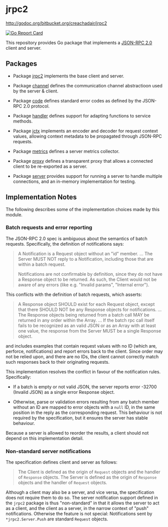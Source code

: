 # jrpc2

http://godoc.org/bitbucket.org/creachadair/jrpc2

[![Go Report Card](https://goreportcard.com/badge/bitbucket.org/creachadair/jrpc2)](https://goreportcard.com/report/bitbucket.org/creachadair/jrpc2)

This repository provides Go package that implements a [JSON-RPC 2.0][spec] client and server.

## Packages

*  Package [jrpc2](http://godoc.org/bitbucket.org/creachadair/jrpc2) implements the base client and server.

*  Package [channel](http://godoc.org/bitbucket.org/creachadair/jrpc2/channel) defines the communication channel abstractioon used by the server & client.

*  Package [code](http://godoc.org/bitbucket.org/creachadair/jrpc2/code) defines standard error codes as defined by the JSON-RPC 2.0 protocol.

*  Package [handler](http://godoc.org/bitbucket.org/creachadair/jrpc2/handler) defines support for adapting functions to service methods.

*  Package [jctx](http://godoc.org/bitbucket.org/creachadair/jrpc2/jctx) implements an encoder and decoder for request context values, allowing context metadata to be propagated through JSON-RPC requests.

*  Package [metrics](http://godoc.org/bitbucket.org/creachadair/jrpc2/metrics) defines a server metrics collector.

*  Package [proxy](http://godoc.org/bitbucket.org/creachadair/jrpc2/proxy) defines a transparent proxy that allows a connected client to be re-exported as a server.

*  Package [server](http://godoc.org/bitbucket.org/creachadair/jrpc2/server) provides support for running a server to handle multiple connections, and an in-memory implementation for testing.

[spec]: http://www.jsonrpc.org/specification

## Implementation Notes

The following describes some of the implementation choices made by this module.

### Batch requests and error reporting

The JSON-RPC 2.0 spec is ambiguous about the semantics of batch requests. Specifically, the definition of notifications says:

> A Notification is a Request object without an "id" member.
> ...
> The Server MUST NOT reply to a Notification, including those that are within a batch request.
>
> Notifications are not confirmable by definition, since they do not have a Response object to be returned. As such, the Client would not be aware of any errors (like e.g. "Invalid params", "Internal error").

This conflicts with the definition of batch requests, which asserts:

> A Response object SHOULD exist for each Request object, except that there SHOULD NOT be any Response objects for notifications.
> ...
> The Response objects being returned from a batch call MAY be returned in any order within the Array.
> ...
> If the batch rpc call itself fails to be recognized as an valid JSON or as an Array with at least one value, the response from the Server MUST be a single Response object.

and includes examples that contain request values with no ID (which are, perforce, notifications) and report errors back to the client. Since order may not be relied upon, and there are no IDs, the client cannot correctly match such responses back to their originating requests.

This implementation resolves the conflict in favour of the notification rules. Specifically:

-  If a batch is empty or not valid JSON, the server reports error -32700 (Invalid JSON) as a single error Response object.

-  Otherwise, parse or validation errors resulting from any batch member without an ID are mapped to error objects with a `null` ID, in the same position in the reply as the corresponding request. This behaviour is not required by the specification, but it ensures the server has stable behaviour.

Because a server is allowed to reorder the results, a client should not depend on this implementation detail.

### Non-standard server notifications

The specification defines client and server as follows:

> The Client is defined as the origin of `Request` objects and the handler of `Response` objects.
> The Server is defined as the origin of `Response` objects and the handler of `Request` objects.

Although a client may also be a server, and vice versa, the specification does not require them to do so. The server notification support defined in the `jrpc2` package is thus "non-standard" in that it allows the server to act as a client, and the client as a server, in the narrow context of "push" notifications. Otherwise the feature is not special: Notifications sent by `*jrpc2.Server.Push` are standard `Request` objects.
